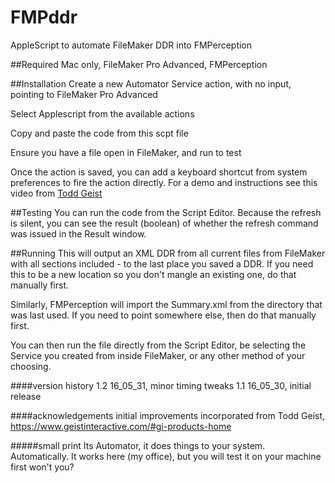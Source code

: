# FMPddr
AppleScript to automate FileMaker DDR into FMPerception

##Required
    Mac only,
    FileMaker Pro Advanced,
    FMPerception

##Installation
Create a new Automator Service action, with no input, pointing to FileMaker Pro Advanced

Select Applescript from the available actions

Copy and paste the code from this scpt file

Ensure you have a file open in FileMaker, and run to test

Once the action is saved, you can add a keyboard shortcut from system preferences to fire the action directly. For a demo and instructions see this video from [Todd Geist](https://vimeo.com/168720475)

##Testing
You can run the code from the Script Editor. Because the refresh is silent, you can see the result (boolean) of whether the refresh command was issued in the Result window.

##Running
This will output an XML DDR from all current files from FileMaker with all sections included - to the last place you saved a DDR. If you need this to be a new location so you don't mangle an existing one, do that manually first.

Similarly, FMPerception will import the Summary.xml from the directory that was last used. If you need to point somewhere else, then do that manually first.

You can then run the file directly from the Script Editor, be selecting the Service you created from inside FileMaker, or any other method of your choosing.

####version history
    1.2 16_05_31, minor timing tweaks
    1.1 16_05_30, initial release

####acknowledgements
initial improvements incorporated from Todd Geist, https://www.geistinteractive.com/#gi-products-home

#####small print
Its Automator, it does things to your system. Automatically. It works here (my office), but you will test it on your machine first won't you?
